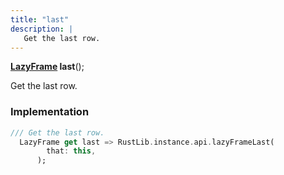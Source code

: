 ```yaml
---
title: "last"
description: |
   Get the last row.
---
```

<span class="dart-code"><strong>[LazyFrame] last</strong>();</span>

 Get the last row.
### Implementation
```dart
/// Get the last row.
  LazyFrame get last => RustLib.instance.api.lazyFrameLast(
        that: this,
      );
```

[LazyFrame]: /reference/classes/lazyframe